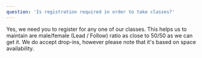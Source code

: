 ```yaml
---
question: 'Is registration required in order to take classes?'
---
```


Yes, we need you to register for any one of our classes. This helps us to maintain are male/female (Lead / Follow) ratio as close to 50/50 as we can get it. We do accept drop-ins, however please note that it's based on space availability.
